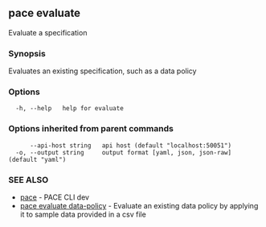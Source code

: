 ## pace evaluate

Evaluate a specification

### Synopsis

Evaluates an existing specification, such as a data policy

### Options

```
  -h, --help   help for evaluate
```

### Options inherited from parent commands

```
      --api-host string   api host (default "localhost:50051")
  -o, --output string     output format [yaml, json, json-raw] (default "yaml")
```

### SEE ALSO

* [pace](pace.md)	 - PACE CLI dev
* [pace evaluate data-policy](pace_evaluate_data-policy.md)	 - Evaluate an existing data policy by applying it to sample data provided in a csv file

